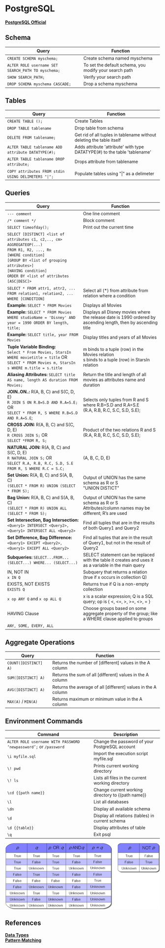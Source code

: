 # PostgreSQL

__[PostgreSQL Official](https://www.postgresql.org/docs/)__

## Schema

Query  | Function  
--- | ---  
`CREATE SCHEMA myschema;` | Create schema named myschema  
`ALTER ROLE username SET SEARCH_PATH TO myschema;` | To set the default schema, you modify your search path  
`SHOW SEARCH_PATH;` | Verify your search path  
`DROP SCHEMA myschema CASCADE;` | Drop a schema myschema  

## Tables  

Query  | Function  
--- | ---  
`CREATE TABLE ();` | Create Tables  
`DROP TABLE tablename` | Drop table from schema  
`DELETE FROM tablename;` | Get rid of all tuples in tablename without deleting the table itself  
`ALTER TABLE tablename ADD attribute DATATYPE(#);` | Adds attribute 'attribute' with type DATATYPE(#) to the table 'tablename'  
`ALTER TABLE tablename DROP attribute;` | Drops attribute from tablename  
`COPY attributes FROM stdin USING DELIMETERS "\|";`  | Populate tables using "\|" as a delimeter  

## Queries  

Query  | Function  
--- | ---  
`--- comment` | One line comment  
`/* comment */` | Block comment
`SELECT timeofday();`  | Print out the current time  
`SELECT [DISTINCT] <list of attributes c1, c2,.., cm> AGGREGATEOP(...)`<br>`FROM R1, R2, ..., Rn`<br>`[WHERE condition]`<br>`[GROUP BY <list of grouping attributes>]`<br>`[HAVING condition]`<br>`ORDER BY <list of attributes [ASC\|DESC]>` |
`SELECT * FROM attr1, attr2, ... FROM relation1, relation2, ... WHERE [CONDITION]` | Select all (*) from attribute from relation where a condition  
__Example:__ `SELECT * FROM Movies` |  Displays all Movies
__Example:__ `SELECT * FROM Movies WHERE studioName = 'Disney' AND year = 1990 ORDER BY length, title;` |  Displays all Disney movies where the release date is 1990 ordered by ascending length, then by ascending title  
__Example:__ `SELECT title, year FROM Movies`  | Display titles and years of all Movies  
__Tuple Variable Binding:__ <br>`Select * From Movies, StarsIn WHERE movietitle = title` OR<br>`SELECT * FROM Movies m, StarsIn s WHERE m.title = s.title`| m binds to a tuple (row) in the Movies relation<br>s binds to a tuple (row) in StarsIn relation
__Aliasing Attributes:__ `SELECT title AS name, length AS duration FROM Movies;`  | Return the title and length of all movies as attributes name and duration  
__JOIN..ON..:__ R(A, B, C) and S(C, D, E)<br>`R JOIN S ON R.B=S.D AND R.A=S.E;` OR<br>`SELECT * FROM R, S WHERE R.B=S.D AND R.A=S.E`; | Selects only tuples from R and S where R.B=S.D and R.A=S.E<br>(R.A, R.B, R.C, S.C, S.D, S.E);  
__CROSS JOIN:__ R(A, B, C) and S(C, D, E)<br>`R CROSS JOIN S;` OR<br>`SELECT *FROM R, S;` | Product of the two relations R and S<br>(R.A, R.B, R.C, S.C, S.D, S.E);  
__NATURAL JOIN:__ R(A, B, C) and S(C, D, E)<br>`R NATURAL JOIN S;` OR<br>`SELECT R.A, R.B, R.C, S.D, S.E FROM R, S WHERE R.C = S.C;`  | (A, B, C, D, E)  
__Set Union:__ R(A, B, C) and S(A, B, C)<br>`(SELECT * FROM R) UNION (SELECT * FROM S);` | Output of UNION has the same schema as R or S<br>"UNION DISTICT"  
__Bag Union:__ R(A, B, C) and S(A, B, C)<br>`(SELECT * FROM R) UNION ALL (SELECT * FROM S);`  | Output of UNION has the same schema as R or S<br>Attributes/column names may be different; R’s are used  
__Set Intersection, Bag Intersection:__ <br>`<Query1> INTERSECT <Query2>,  <Query1> INTERSECT ALL <Query2>` | Find all tuples that are in the results of both Query1 and Query2  
__Set Difference, Bag Difference:__ <br>`<Query1> EXCEPT <Query2>,  <Query1> EXCEPT ALL <Query2>`  | Find all tuples that are in the result of Query1, but not in the result of Query2  
__Subqueries:__ `SELECT...FROM... (SELECT...) WHERE... (SELECT...)`  | SELECT statement can be replaced with the table it creates and uses it as a variable in the main query
IN, NOT IN<br>`x IN Q` | Subquery that returns a relation (true if x occurs in collection Q)
EXISTS, NOT EXISTS<br>`EXISTS Q` | Returns true if Q is a non-empty collection
`x op ANY Q` and `x op ALL Q` | x is a scalar expression; Q is a SQL query; op is { <, <=, >, >=, <>, = }  
HAVING Clause | Choose groups based on some aggregate property of the group; like a WHERE clause applied to groups  
`ANY, SOME, EVERY, ALL` |

## Aggregate Operations

Query  | Function  
--- | ---  
`COUNT([DISTINCT] A)`  | Returns the number of [different] values in the A column  
`SUM([DISTINCT] A)`  | Returns the sum of all [different] values in the A column  
`AVG([DISTINCT] A)`  | Returns the average of all [different] values in the A column  
`MAX(A)` / `MIN(A)`  | Returns maximum or minimum value in the A column  

## Environment Commands

Command | Description
--- | ---
`ALTER ROLE username WITH PASSWORD ‘newpassword’;` or `/password` | Change the password  of your PostgreSQL account  
`\i myfile.sql` | Import the execution script myfile.sql  
`\! pwd` | Prints current working directory  
`\! ls` | Lists all files in the current working directory  
`\cd {{path name}}` | Change current working directory to {{path name}}  
`\l` | List all databases  
`\dn` | Display all available schema  
`\d` | Display all relations (tables) in current schema
`\d {{table}}` | Display attributes of table  
`\q` | Exit psql  

![SQL's Three-Valued Logic: Truth Table](sqllogic.png)

## References  

**[Data Types](http://www.postgresqltutorial.com/postgresql-data-types/)**  
**[Pattern Matching](https://www.postgresql.org/docs/9.3/functions-matching.html)**